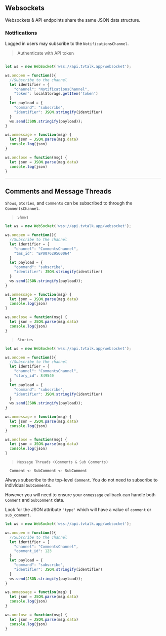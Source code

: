 ## Websockets

Websockets & API endpoints share the same JSON data structure.

### Notifications
Logged in users may subscribe to the `NotificationsChannel`. 

> Authenticate with API token
```javascript

let ws = new WebSocket('wss://api.tvtalk.app/websocket');

ws.onopen = function(){
  //Subscribe to the channel
  let identifier = {
    "channel": "NotificationsChannel",
    "token": localStorage.getItem('token')
  }
  let payload = {
    "command": "subscribe",
    "identifier": JSON.stringify(identifier)
  }
  ws.send(JSON.stringify(payload));
}

ws.onmessage = function(msg) {
  let json = JSON.parse(msg.data)
  console.log(json)
}

ws.onclose = function(msg) {
  let json = JSON.parse(msg.data)
  console.log(json)
}
```

---


## Comments and Message Threads
`Shows`, `Stories`, and `Comments` can be subscribed to through the `CommentsChannel`.

> `Shows`
```javascript
let ws = new WebSocket('wss://api.tvtalk.app/websocket');

ws.onopen = function(){
  //Subscribe to the channel
  let identifier = {
    "channel": "CommentsChannel",
    "tms_id": "EP007629560064"
  }
  let payload = {
    "command": "subscribe",
    "identifier": JSON.stringify(identifier)
  }
  ws.send(JSON.stringify(payload));
}

ws.onmessage = function(msg) {
  let json = JSON.parse(msg.data)
  console.log(json)
}

ws.onclose = function(msg) {
  let json = JSON.parse(msg.data)
  console.log(json)
}
```


> `Stories`
```javascript
let ws = new WebSocket('wss://api.tvtalk.app/websocket');

ws.onopen = function(){
  //Subscribe to the channel
  let identifier = {
    "channel": "CommentsChannel",
    "story_id": 849540
  }
  let payload = {
    "command": "subscribe",
    "identifier": JSON.stringify(identifier)
  }
  ws.send(JSON.stringify(payload));
}

ws.onmessage = function(msg) {
  let json = JSON.parse(msg.data)
  console.log(json)
}

ws.onclose = function(msg) {
  let json = JSON.parse(msg.data)
  console.log(json)
}
```

> `Message Threads (Comments & Sub Comments)`

```
  Comment <- SubComment <- SubComment
```
Always subscribe to the top-level `Comment`. You do not need to subscribe to individual `SubComments`. 

However you will need to ensure your `onmessage` callback can handle both `Comment` and `SubComment` data.

Look for the JSON attribute `"type"` which will have a value of `comment` or `sub_comment`.

```javascript
let ws = new WebSocket('wss://api.tvtalk.app/websocket');

ws.onopen = function(){
  //Subscribe to the channel
  let identifier = {
    "channel": "CommentsChannel",
    "comment_id": 123
  }
  let payload = {
    "command": "subscribe",
    "identifier": JSON.stringify(identifier)
  }
  ws.send(JSON.stringify(payload));
}

ws.onmessage = function(msg) {
  let json = JSON.parse(msg.data)
  console.log(json)
}

ws.onclose = function(msg) {
  let json = JSON.parse(msg.data)
  console.log(json)
}
```
